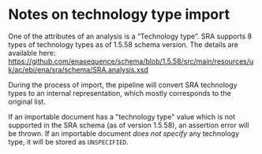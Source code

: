 # Notes on technology type import

One of the attributes of an analysis is a “Technology type”. SRA supports 8 types of technology types as of 1.5.58 schema version. The details are available here: https://github.com/enasequence/schema/blob/1.5.58/src/main/resources/uk/ac/ebi/ena/sra/schema/SRA.analysis.xsd

During the process of import, the pipeline will convert SRA technology types to an internal representation, which mostly corresponds to the original list.

If an importable document has a "technology type" value which is not supported in the SRA schema (as of version 1.5.58), an assertion error will be thrown. If an importable document *does not specify* any technology type, it will be stored as `UNSPECIFIED`.  